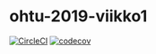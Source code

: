 # ohtu-2019-viikko1

[![CircleCI](https://circleci.com/gh/jooala/ohtu-2019-viikko1.svg?style=svg)](https://circleci.com/gh/jooala/ohtu-2019-viikko1)
[![codecov](https://codecov.io/gh/jooala/ohtu-2019-viikko1/branch/master/graph/badge.svg)](https://codecov.io/gh/jooala/ohtu-2019-viikko1)
